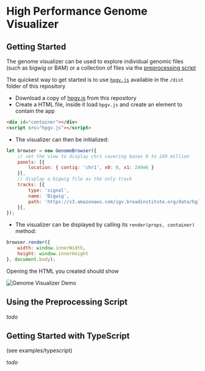 # High Performance Genome Visualizer

## Getting Started

The genome visualizer can be used to explore individual genomic files (such as bigwig or BAM) or a collection of files via the [preprocessing script](#Using-the-Preprocessing-Script)

The quickest way to get started is to use [`hpgv.js`](https://raw.githubusercontent.com/VALIS-software/High-Performance-Genome-Visualizer/master/dist/hpgv.js?token=ADkdENDxMTYiHKUCsbbAxUHGeMXPJD8qks5b6czowA%3D%3D) available in the `/dist` folder of this repository
- Download a copy of [hpgv.js](https://raw.githubusercontent.com/VALIS-software/High-Performance-Genome-Visualizer/master/dist/hpgv.js?token=ADkdENDxMTYiHKUCsbbAxUHGeMXPJD8qks5b6czowA%3D%3D) from this repository
- Create a HTML file, inside it load `hpgv.js` and create an element to contain the app
```html
<div id="container"></div>
<script src="hpgv.js"></script>
```
- The visualizer can then be initialized:
```javascript
let browser = new GenomeBrowser({
    // set the view to display chr1 covering bases 0 to 249 million
    panels: [{
        location: { contig: 'chr1', x0: 0, x1: 249e6 }
    }],
    // display a bigwig file as the only track
    tracks: [{
        type: 'signal',
        name: 'Bigwig',
        path: 'https://s3.amazonaws.com/igv.broadinstitute.org/data/hg19/encode/wgEncodeBroadHistoneGm12878H3k4me3StdSig.bigWig',
    }],
});
```
- The visualizer can be displayed by calling its `render(props, container)` method:
```javascript
browser.render({
    width: window.innerWidth,
    height: window.innerHeight
}, document.body);
```

Opening the HTML you created should show

<img alt="Genome Visualizer Demo" src="https://user-images.githubusercontent.com/3742992/48023087-bd94e180-e134-11e8-931c-e9b946dfc1f4.png">


## Using the Preprocessing Script
*todo*

## Getting Started with TypeScript
(see examples/typescript)

*todo*
